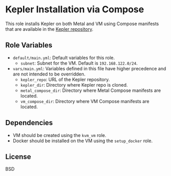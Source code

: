 Kepler Installation via Compose
=========

This role installs Kepler on both Metal and VM using Compose manifests that are available in the [Kepler repository](https://github.com/sustainable-computing-io/kepler/tree/main/manifests/compose/validation).

Role Variables
--------------

- `default/main.yml`:
  Default variables for this role.
  - `subnet`: Subnet for the VM. Default is `192.168.122.0/24`.
- `vars/main.yml`:
  Variables defined in this file have higher precedence and are not intended to be overridden.
  - `kepler_repo`: URL of the Kepler repository.
  - `kepler_dir`: Directory where Kepler repo is cloned.
  - `metal_compose_dir`: Directory where Metal Compose manifests are located.
  - `vm_compose_dir`: Directory where VM Compose manifests are located.

Dependencies
------------

- VM should be created using the `kvm_vm` role.
- Docker should be installed on the VM using the `setup_docker` role.

License
-------

BSD
